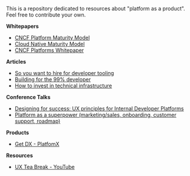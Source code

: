 This is a repository dedicated to resources about "platform as a product". Feel free to contribute your own. 

**Whitepapers**
* [CNCF Platform Maturity Model](https://tag-app-delivery.cncf.io/whitepapers/platform-eng-maturity-model/)
* [Cloud Native Maturity Model](https://maturitymodel.cncf.io/)
* [CNCF Platforms Whitepaper](https://tag-app-delivery.cncf.io/whitepapers/platforms/)

**Articles**
* [So you want to hire for developer tooling](https://hazelweakly.me/blog/so-you-want-to-hire-for-developer-tooling/)
* [Building for the 99% developer](https://future.com/software-development-building-for-99-developers/)
* [How to invest in technical infrastructure](https://lethain.com/how-to-invest-technical-infrastructure/)

**Conference Talks**
* [Designing for success: UX principles for Internal Developer Platforms](https://www.youtube.com/watch?v=6rqe5Yc13-A&list=PLj6h78yzYM2Me-TpMQFvCphDu_xm71ed_&index=11)
* [Platform as a superpower (marketing/sales, onboarding, customer support, roadmap)](https://www.youtube.com/watch?v=e_G8RaZACcg)

**Products**
* [Get DX - PlatfomX](https://getdx.com/products/platformx/)

**Resources**
* [UX Tea Break - YouTube](https://www.youtube.com/@DavidTravis) 
